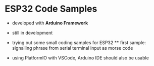 # ESP32 Code Samples

* developed with **Arduino Framework**

* still in development 

* trying out some small coding samples for ESP32
** first sample: signalling phrase from serial terminal input as morse code

* using PlatformIO with VSCode, Arduino IDE should also be usable 
